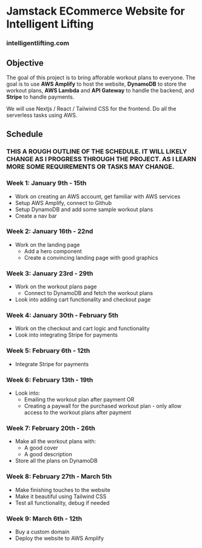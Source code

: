 # Jamstack ECommerce Website for Intelligent Lifting

### intelligentlifting.com

## Objective

The goal of this project is to bring afforable workout plans to everyone. The goal is to use **AWS Amplify** to host the website, **DynamoDB** to store the workout plans, **AWS Lambda** and **API Gateway** to handle the backend, and **Stripe** to handle payments.

We will use Nextjs / React / Tailwind CSS for the frontend. Do all the serverless tasks using AWS.

## Schedule

### THIS A ROUGH OUTLINE OF THE SCHEDULE. IT WILL LIKELY CHANGE AS I PROGRESS THROUGH THE PROJECT. AS I LEARN MORE SOME REQUIREMENTS OR TASKS MAY CHANGE.

### Week 1: January 9th - 15th

- Work on creating an AWS account, get familiar with AWS services
- Setup AWS Amplify, connect to Github
- Setup DynamoDB and add some sample workout plans
- Create a nav bar

### Week 2: January 16th - 22nd

- Work on the landing page
  - Add a hero component
  - Create a convincing landing page with good graphics

### Week 3: January 23rd - 29th

- Work on the workout plans page
  - Connect to DynamoDB and fetch the workout plans
- Look into adding cart functionality and checkout page

### Week 4: January 30th - February 5th

- Work on the checkout and cart logic and functionality
- Look into integrating Stripe for payments

### Week 5: February 6th - 12th

- Integrate Stripe for payments

### Week 6: February 13th - 19th

- Look into:
  - Emailing the workout plan after payment
    OR
  - Creating a paywall for the purchased workout plan - only allow access to the workout plans after payment

### Week 7: February 20th - 26th

- Make all the workout plans with:
  - A good cover
  - A good description
- Store all the plans on DynamoDB

### Week 8: February 27th - March 5th

- Make finishing touches to the website
- Make it beautiful using Tailwind CSS
- Test all functionality, debug if needed

### Week 9: March 6th - 12th

- Buy a custom domain
- Deploy the website to AWS Amplify
